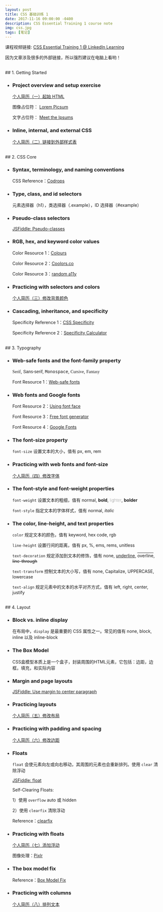```yaml
---
layout: post
title: CSS 基础训练 1
date: 2017-11-16 09:00:00 -0400
description: CSS Essential Training 1 course note
img: css.jpg
tags: [笔记]
---
```



课程视频链接: <a href="https://www.linkedin.com/learning/css-essential-training-1" target="_blank">CSS Essential Training 1 @ LinkedIn Learning</a>

<span class="emphasis">因为文章涉及很多的外部链接，所以强烈建议在电脑上看哟！ </span>


<br>
## 1. Getting Started


- ### <span class="class-subtitle">Project overview and setup exercise</span>

  <a class="project" href="{{ site.url }}{{ site.baseurl }}/css-project/step-1/index.html" target="_blank"> 个人简历（一）起始 HTML</a>


  图像占位符： <a class="resource" href="https://picsum.photos/" target="_blank">Lorem Picsum</a> 
  
  文字占位符： <a class="resource" href="http://meettheipsums.com/" target="_blank">Meet the Ipsums</a>



- ### <span class="class-subtitle">Inline, internal, and external CSS</span>

  <a class="project" href="{{ site.url }}{{ site.baseurl }}/css-project/step-2/index.html" target="_blank"> 个人简历（二）链接到外部样式表</a>



<br>
## 2. CSS Core


- ### <span class="class-subtitle">Syntax, terminology, and naming conventions</span>
  
  CSS Reference：<a class="resource" href="https://tympanus.net/codrops/css_reference/" target="_blank">Codrops</a>



- ### <span class="class-subtitle">Type, class, and id selectors</span>

  元素选择器（h1），类选择器（.example），ID 选择器（#example）

  
- ### <span class="class-subtitle">Pseudo-class selectors</span>

  <a class="jsfiddle" href="https://goo.gl/GzYEVK" target="_blank">JSFiddle: Pseudo-classes</a>



- ### <span class="class-subtitle">RGB, hex, and keyword color values</span>

  Color Resource 1：<a class="resource" href="http://colours.neilorangepeel.com/" target="_blank">Colours</a>
  
  Color Resource 2：<a class="resource" href="https://coolors.co/" target="_blank">Coolors.co</a>

  Color Resource 3：<a class="resource" href="https://randoma11y.com/" target="_blank">random a11y</a>



- ### <span class="class-subtitle">Practicing with selectors and colors</span>

  <a class="project" href="{{ site.url }}{{ site.baseurl }}/css-project/step-3/index.html" target="_blank"> 个人简历（三）修改背景颜色</a>



- ### <span class="class-subtitle">Cascading, inheritance, and specificity</span>

  Specificity Reference 1：<a class="resource" href="http://cssspecificity.com/" target="_blank">CSS Specificity</a>
  
  Specificity Reference 2：<a class="resource" href="http://specificity.keegan.st/" target="_blank">Specificity Calculator</a>



<br>
## 3. Typography


- ### <span class="class-subtitle">Web-safe fonts and the font-family property</span>

    <span style="font-family: Serif">Serif</span>, 
    <span style="font-family: Sans-serif">Sans-serif</span>, 
    <span style="font-family: Monospace">Monospace</span>, 
    <span style="font-family: Cursive">Cursive</span>, 
    <span style="font-family: Fantasy">Fantasy</span>

  Font Resource 1：<a class="resource" href="https://www.cssfontstack.com/" target="_blank">Web-safe fonts</a>



- ### <span class="class-subtitle">Web fonts and Google fonts</span>

  Font Resource 2：<a class="resource" href="https://css-tricks.com/snippets/css/using-font-face/" target="_blank">Using font face</a>
  
  Font Resource 3：<a class="resource" href="https://www.fontsquirrel.com/" target="_blank">Free font generator</a>
  
  
  Font Resource 4：<a class="resource" href="https://fonts.google.com/" target="_blank">Google Fonts</a>



- ### <span class="class-subtitle">The font-size property</span>

  `font-size` 设置文本的大小，值有 px, em, rem
  
  

- ### <span class="class-subtitle">Practicing with web fonts and font-size</span>

  <a class="project" href="{{ site.url }}{{ site.baseurl }}/css-project/step-4/index.html" target="_blank"> 个人简历（四）修改字体</a>



- ### <span class="class-subtitle">The font-style and font-weight properties</span>

   `font-weight` 设置文本的粗细，值有 
    <span style="font-weight:normal">normal</span>, 
    <span style="font-weight:bold">bold</span>, 
    <span style="font-weight:lighter">lighter</span>, 
    <span style="font-weight:bolder">bolder</span>

  `font-style` 指定文本的字体样式，值有 
   <span style="font-style:normal">normal</span>, 
   <span style="font-style:italic">italic</span>

- ### <span class="class-subtitle">The color, line-height, and text properties</span>

  `color` 规定文本的颜色，值有 keyword, hex code, rgb

  `line-height` 设置行间的距离，值有 px, %, ems, rems, unitless

  `text-decoration` 规定添加到文本的修饰，值有
   <span style="text-decoration:none">none</span>, 
   <span style="text-decoration:underline">underline</span>, 
   <span style="text-decoration:overline">overline</span>, 
   <span style="text-decoration:line-through">line-through</span> 
   
  `text-transform` 控制文本的大小写，值有
   <span style="text-transform:none">none</span>, 
   <span style="text-transform:capitalize">capitalize</span>, 
   <span style="text-transform:uppercase">uppercase</span>, 
   <span style="text-transform:lowercase">lowercase</span>  

  `text-align` 规定元素中的文本的水平对齐方式，值有 left, right, center, justify
   
   
   
<br>   
## 4. Layout


- ### <span class="class-subtitle">Block vs. inline display</span>
    
  在布局中，`display` 是最重要的 CSS 属性之一。常见的值有 none, block, inline 以及 inline-block
  
  
  
- ### <span class="class-subtitle">The Box Model</span>

  CSS盒模型本质上是一个盒子，封装周围的HTML元素，它包括：边距，边框，填充，和实际内容
  


- ### <span class="class-subtitle">Margin and page layouts</span>

  <a class="jsfiddle" href="https://goo.gl/Mqn7ap" target="_blank">JSFiddle: Use margin to center paragraph</a>   

  
- ### <span class="class-subtitle">Practicing layouts</span>

  <a class="project" href="{{ site.url }}{{ site.baseurl }}/css-project/step-5/index.html" target="_blank"> 个人简历（五）修改布局</a>



- ### <span class="class-subtitle">Practicing with padding and spacing</span>

  <a class="project" href="{{ site.url }}{{ site.baseurl }}/css-project/step-6/index.html" target="_blank"> 个人简历（六）修改边距</a>



- ### <span class="class-subtitle">Floats</span>

  `float` 会使元素向左或向右移动，其周围的元素也会重新排列。使用 `clear` 清除浮动 
  
  <a class="jsfiddle" href="https://goo.gl/dsF7Nm" target="_blank">JSFiddle: float</a>   

  Self-Clearing Floats:

  1）使用 `overflow` auto 或 hidden    

  2）使用 `clearfix` 清除浮动
  
  Reference：<a class="resource" href="https://css-tricks.com/snippets/css/clear-fix" target="_blank">clearfix</a>



- ### <span class="class-subtitle">Practicing with floats</span>

  <a class="project" href="{{ site.url }}{{ site.baseurl }}/css-project/step-7/index.html" target="_blank"> 个人简历（七）添加浮动</a>


  图像处理：<a class="resource" href="https://pixlr.com/editor/" target="_blank">Pixlr</a>



- ### <span class="class-subtitle">The box model fix</span>
  
  Reference：<a class="resource" href="https://goo.gl/huQz3L" target="_blank">Box Model Fix</a>


- ### <span class="class-subtitle">Practicing with columns</span>

  <a class="project" href="{{ site.url }}{{ site.baseurl }}/css-project/step-8/index.html" target="_blank"> 个人简历（八）排列文本</a>
